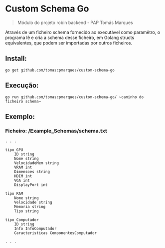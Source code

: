 # Custom Schema Go

> Módulo do projeto robin backend - PAP Tomás Marques

Através de um ficheiro schema fornecido ao executável como paramêtro, o programa lê e cria a schema desse ficheiro, em Golang structs equivalentes, que podem ser importadas por outros ficheiros.

## Install:
``` go get github.com/tomascpmarques/custom-schema-go ```

## Execução:
``` go run github.com/tomascpmarques/custom-schema-go/ ~caminho do ficheiro schema~  ```

## Exemplo:
### Ficheiro: /Example_Schemas/schema.txt
```
. . .

tipo GPU
    ID string
    Nome string
    VelocidadeMem string
    VRAM int
    Dimensoes string
    HDIM int
    VGA int
    DisplayPort int

tipo RAM
    Nome string
    Velocidade string
    Memoria string
    Tipo string

tipo Computador 
    ID string
    Info InfoComputador
    Caracteristicas ComponentesComputador

. . .
```
